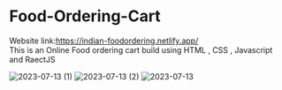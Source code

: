 # Food-Ordering-Cart
Website link:https://indian-foodordering.netlify.app/
<br>
This is an Online Food ordering cart build using HTML , CSS , Javascript and RaectJS

![2023-07-13 (1)](https://github.com/ravi-singh-100/Food-Ordering-Cart/assets/84458346/8d6ab293-ac18-44b7-aafa-45c5dba89ed9)
![2023-07-13 (2)](https://github.com/ravi-singh-100/Food-Ordering-Cart/assets/84458346/626a8de2-9880-411f-b5f7-b00fcae74744)
![2023-07-13](https://github.com/ravi-singh-100/Food-Ordering-Cart/assets/84458346/04a346eb-d27e-4646-ab2d-aba8bebe5449)
